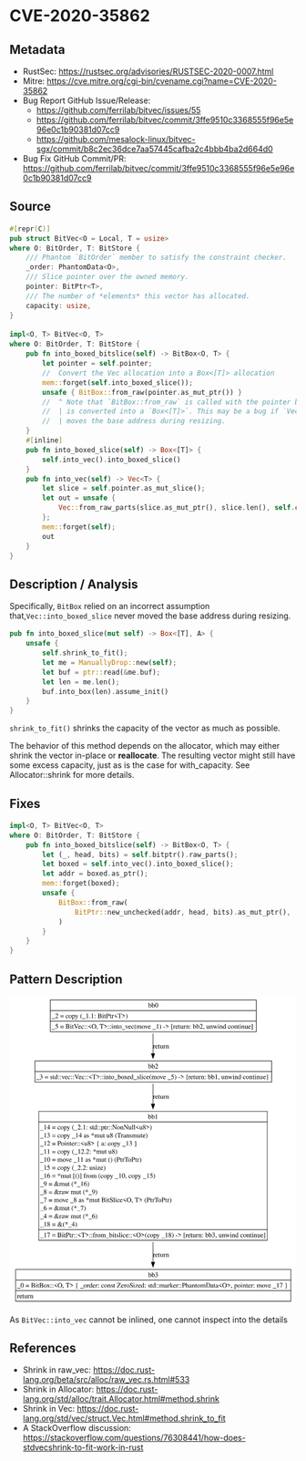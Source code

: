 # CVE-2020-35862

## Metadata

- RustSec: https://rustsec.org/advisories/RUSTSEC-2020-0007.html
- Mitre: https://cve.mitre.org/cgi-bin/cvename.cgi?name=CVE-2020-35862
- Bug Report GitHub Issue/Release:
  - https://github.com/ferrilab/bitvec/issues/55
  - https://github.com/ferrilab/bitvec/commit/3ffe9510c3368555f96e5e96e0c1b90381d07cc9
  - https://github.com/mesalock-linux/bitvec-sgx/commit/b8c2ec36dce7aa57445cafba2c4bbb4ba2d664d0
- Bug Fix GitHub Commit/PR: https://github.com/ferrilab/bitvec/commit/3ffe9510c3368555f96e5e96e0c1b90381d07cc9

## Source

```rust
#[repr(C)]
pub struct BitVec<O = Local, T = usize>
where O: BitOrder, T: BitStore {
    /// Phantom `BitOrder` member to satisfy the constraint checker.
    _order: PhantomData<O>,
    /// Slice pointer over the owned memory.
    pointer: BitPtr<T>,
    /// The number of *elements* this vector has allocated.
    capacity: usize,
}

impl<O, T> BitVec<O, T>
where O: BitOrder, T: BitStore {
    pub fn into_boxed_bitslice(self) -> BitBox<O, T> {
        let pointer = self.pointer;
        //  Convert the Vec allocation into a Box<[T]> allocation
        mem::forget(self.into_boxed_slice());
        unsafe { BitBox::from_raw(pointer.as_mut_ptr()) }
        //  ^ Note that `BitBox::from_raw` is called with the pointer before the allocation
        //  | is converted into a `Box<[T]>`. This may be a bug if `Vec::into_boxed_slice`
        //  | moves the base address during resizing.
    }
    #[inline]
    pub fn into_boxed_slice(self) -> Box<[T]> {
        self.into_vec().into_boxed_slice()
    }
    pub fn into_vec(self) -> Vec<T> {
        let slice = self.pointer.as_mut_slice();
        let out = unsafe {
            Vec::from_raw_parts(slice.as_mut_ptr(), slice.len(), self.capacity)
        };
        mem::forget(self);
        out
    }
}
```

<!-- A `Vec` is converted into a `Box<[T]>` allocation, and then the `Box<[T]>` is converted into a `BitBox` allocation. The `Vec` is created from the `BitVec` by calling `into_vec()`, which creates a `Vec` from the `BitVec`'s pointer and capacity. The `Vec` is then converted into a `Box<[T]>` by calling `into_boxed_slice()`. The `Box<[T]>` is then converted into a `BitBox` by calling `BitBox::from_raw()` with the pointer of the `Box<[T]>`. -->

## Description / Analysis

Specifically, `BitBox` relied on an incorrect assumption that,`Vec::into_boxed_slice` never moved the base address during resizing.

```rust
pub fn into_boxed_slice(mut self) -> Box<[T], A> {
    unsafe {
        self.shrink_to_fit();
        let me = ManuallyDrop::new(self);
        let buf = ptr::read(&me.buf);
        let len = me.len();
        buf.into_box(len).assume_init()
    }
}
```

`shrink_to_fit()` shrinks the capacity of the vector as much as possible.

The behavior of this method depends on the allocator, which may either shrink the vector in-place or **reallocate**. The resulting vector might still have some excess capacity, just as is the case for with_capacity. See Allocator::shrink for more details.

## Fixes

```rust
impl<O, T> BitVec<O, T>
where O: BitOrder, T: BitStore {
    pub fn into_boxed_bitslice(self) -> BitBox<O, T> {
        let (_, head, bits) = self.bitptr().raw_parts();
        let boxed = self.into_vec().into_boxed_slice();
        let addr = boxed.as_ptr();
        mem::forget(boxed);
        unsafe {
            BitBox::from_raw(
                BitPtr::new_unchecked(addr, head, bits).as_mut_ptr(),
            )
        }
    }
}
```

## Pattern Description

![into_boxed_bitslice](./CVE-2020-35862-into_boxed_bitslice.svg)

As `BitVec::into_vec` cannot be inlined, one cannot inspect into the details

## References

- Shrink in raw_vec: https://doc.rust-lang.org/beta/src/alloc/raw_vec.rs.html#533
- Shrink in Allocator: https://doc.rust-lang.org/std/alloc/trait.Allocator.html#method.shrink
- Shrink in Vec: https://doc.rust-lang.org/std/vec/struct.Vec.html#method.shrink_to_fit
- A StackOverflow discussion: https://stackoverflow.com/questions/76308441/how-does-stdvecshrink-to-fit-work-in-rust
